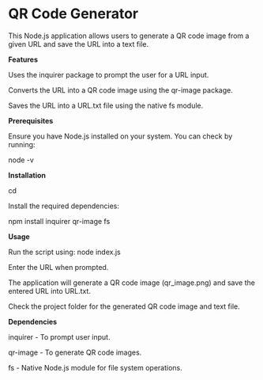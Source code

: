 <h1>QR Code Generator</h1>

This Node.js application allows users to generate a QR code image from a given URL and save the URL into a text file.

**Features**

Uses the inquirer package to prompt the user for a URL input.

Converts the URL into a QR code image using the qr-image package.

Saves the URL into a URL.txt file using the native fs module.

**Prerequisites**

Ensure you have Node.js installed on your system. You can check by running:

node -v

**Installation**

cd <project-directory>

Install the required dependencies:

npm install inquirer qr-image fs

**Usage**

Run the script using:  node index.js

Enter the URL when prompted.

The application will generate a QR code image (qr_image.png) and save the entered URL into URL.txt.

Check the project folder for the generated QR code image and text file.

**Dependencies**

inquirer - To prompt user input.

qr-image - To generate QR code images.

fs - Native Node.js module for file system operations.
